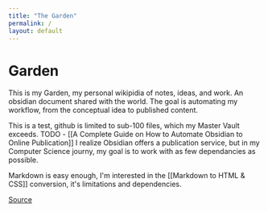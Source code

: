 ```yaml
---
title: "The Garden"
permalink: /
layout: default
---
```


# Garden

This is my Garden, my personal wikipidia of notes, ideas, and work. An obsidian document shared with the world. The goal is automating my workflow, from the conceptual idea to published content.

This is a test, github is limited to sub-100 files, which my Master Vault exceeds.
TODO - [[A Complete Guide on How to Automate Obsidian to Online Publication]]
I realize Obsidian offers a publication service, but in my Computer Science journy, my goal is to work with as few dependancies as possible.

Markdown is easy enough, I'm interested in the [[Markdown to HTML & CSS]] conversion, it's limitations and dependencies.

[Source](https://www.youtube.com/watch?v=xAOR8sI3UrU&t=260s)

